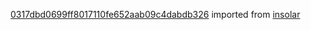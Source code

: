 [0317dbd0699ff8017110fe652aab09c4dabdb326](https://github.com/insolar/insolar/commit/0317dbd0699ff8017110fe652aab09c4dabdb326) imported from [insolar](https://github.com/insolar/insolar)
